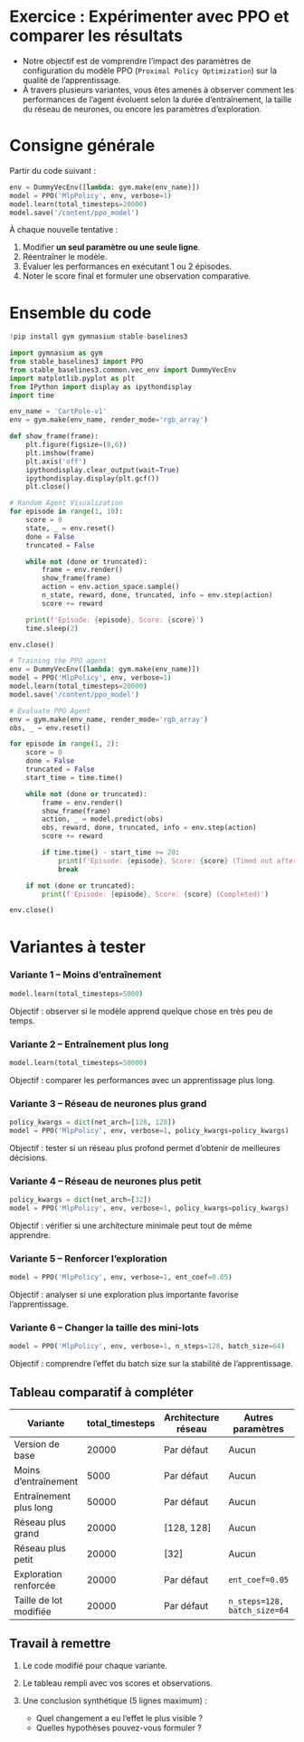 # Exercice : Expérimenter avec PPO et comparer les résultats



- Notre objectif est de vomprendre l’impact des paramètres de configuration du modèle PPO (`Proximal Policy Optimization`) sur la qualité de l’apprentissage. 
- À travers plusieurs variantes, vous êtes amenés à observer comment les performances de l’agent évoluent selon la durée d’entraînement, la taille du réseau de neurones, ou encore les paramètres d’exploration.



# Consigne générale

Partir du code suivant :

```python
env = DummyVecEnv([lambda: gym.make(env_name)])
model = PPO('MlpPolicy', env, verbose=1)
model.learn(total_timesteps=20000)
model.save('/content/ppo_model')
```

À chaque nouvelle tentative :

1. Modifier **un seul paramètre ou une seule ligne**.
2. Réentraîner le modèle.
3. Évaluer les performances en exécutant 1 ou 2 épisodes.
4. Noter le score final et formuler une observation comparative.



# Ensemble du code



```python
!pip install gym gymnasium stable-baselines3

import gymnasium as gym
from stable_baselines3 import PPO
from stable_baselines3.common.vec_env import DummyVecEnv
import matplotlib.pyplot as plt
from IPython import display as ipythondisplay
import time

env_name = 'CartPole-v1'
env = gym.make(env_name, render_mode='rgb_array')

def show_frame(frame):
    plt.figure(figsize=(8,6))
    plt.imshow(frame)
    plt.axis('off')
    ipythondisplay.clear_output(wait=True)
    ipythondisplay.display(plt.gcf())
    plt.close()

# Random Agent Visualization
for episode in range(1, 10):
    score = 0
    state, _ = env.reset()
    done = False
    truncated = False

    while not (done or truncated):
        frame = env.render()
        show_frame(frame)
        action = env.action_space.sample()
        n_state, reward, done, truncated, info = env.step(action)
        score += reward

    print(f'Episode: {episode}, Score: {score}')
    time.sleep(2)

env.close()

# Training the PPO agent
env = DummyVecEnv([lambda: gym.make(env_name)])
model = PPO('MlpPolicy', env, verbose=1)
model.learn(total_timesteps=20000)
model.save('/content/ppo_model')

# Evaluate PPO Agent
env = gym.make(env_name, render_mode='rgb_array')
obs, _ = env.reset()

for episode in range(1, 2):
    score = 0
    done = False
    truncated = False
    start_time = time.time()

    while not (done or truncated):
        frame = env.render()
        show_frame(frame)
        action, _ = model.predict(obs)
        obs, reward, done, truncated, info = env.step(action)
        score += reward

        if time.time() - start_time >= 20:
            print(f'Episode: {episode}, Score: {score} (Timed out after 20 seconds)')
            break

    if not (done or truncated):
        print(f'Episode: {episode}, Score: {score} (Completed)')

env.close()
```



# Variantes à tester

### Variante 1 – Moins d’entraînement

```python
model.learn(total_timesteps=5000)
```

Objectif : observer si le modèle apprend quelque chose en très peu de temps.



### Variante 2 – Entraînement plus long

```python
model.learn(total_timesteps=50000)
```

Objectif : comparer les performances avec un apprentissage plus long.



### Variante 3 – Réseau de neurones plus grand

```python
policy_kwargs = dict(net_arch=[128, 128])
model = PPO('MlpPolicy', env, verbose=1, policy_kwargs=policy_kwargs)
```

Objectif : tester si un réseau plus profond permet d’obtenir de meilleures décisions.


### Variante 4 – Réseau de neurones plus petit

```python
policy_kwargs = dict(net_arch=[32])
model = PPO('MlpPolicy', env, verbose=1, policy_kwargs=policy_kwargs)
```

Objectif : vérifier si une architecture minimale peut tout de même apprendre.



### Variante 5 – Renforcer l’exploration

```python
model = PPO('MlpPolicy', env, verbose=1, ent_coef=0.05)
```

Objectif : analyser si une exploration plus importante favorise l’apprentissage.



### Variante 6 – Changer la taille des mini-lots

```python
model = PPO('MlpPolicy', env, verbose=1, n_steps=128, batch_size=64)
```

Objectif : comprendre l’effet du batch size sur la stabilité de l’apprentissage.



## Tableau comparatif à compléter

| Variante               | total\_timesteps | Architecture réseau | Autres paramètres            | Score moyen | Observation |
| ---------------------- | ---------------- | ------------------- | ---------------------------- | ----------- | ----------- |
| Version de base        | 20000            | Par défaut          | Aucun                        |             |             |
| Moins d’entraînement   | 5000             | Par défaut          | Aucun                        |             |             |
| Entraînement plus long | 50000            | Par défaut          | Aucun                        |             |             |
| Réseau plus grand      | 20000            | \[128, 128]         | Aucun                        |             |             |
| Réseau plus petit      | 20000            | \[32]               | Aucun                        |             |             |
| Exploration renforcée  | 20000            | Par défaut          | `ent_coef=0.05`              |             |             |
| Taille de lot modifiée | 20000            | Par défaut          | `n_steps=128, batch_size=64` |             |             |



## Travail à remettre

1. Le code modifié pour chaque variante.
2. Le tableau rempli avec vos scores et observations.
3. Une conclusion synthétique (5 lignes maximum) :

   * Quel changement a eu l’effet le plus visible ?
   * Quelles hypothèses pouvez-vous formuler ?


